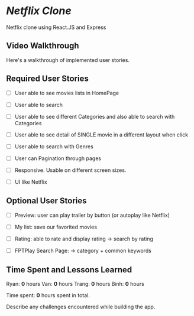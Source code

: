 # *Netflix Clone*

Netflix clone using React.JS and Express


## Video Walkthrough

Here's a walkthrough of implemented user stories.

<!-- ![](http://g.recordit.co/cURdPMSHT2.gif) -->

<!-- ## Code Reviews

This code was reviewed by @username and @otherusername. 

* [Link to PR #X](#) - reviewed by @username.
* [Link to PR #Y](#) - reviewed by @otherusername.    -->


## Required User Stories

  - [ ] User able to see movies lists in HomePage
  - [ ] User able to search
  - [ ] User able to see different Categories and also able to search with Categories
  - [ ] User able to see detail of SINGLE movie in a different layout when click
  - [ ] User able to search with Genres
  - [ ] User can Pagination through pages
  - [ ] Responsive. Usable on different screen sizes.
  - [ ] UI like Netflix


## Optional User Stories
  - [ ] Preview: user can play trailer by button (or autoplay like Netflix)
  - [ ] My list: save our favorited movies
  - [ ] Rating: able to rate and display rating -> search by rating
  - [ ] FPTPlay Search Page: -> category + common keywords


## Time Spent and Lessons Learned

Ryan: **0** hours
Van: **0** hours
Trang: **0** hours
Binh: **0** hours

Time spent: **0** hours spent in total.

Describe any challenges encountered while building the app.
